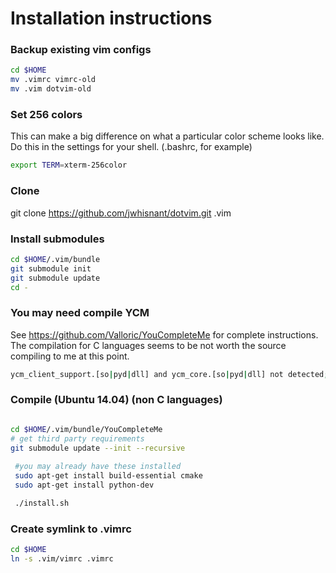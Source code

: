 # Installation instructions

### Backup existing vim configs

```sh
cd $HOME
mv .vimrc vimrc-old
mv .vim dotvim-old
```

### Set 256 colors 

This can make a big difference on what a particular color scheme looks like.
Do this in the settings for your shell.  (.bashrc, for example)
```sh
export TERM=xterm-256color
```


### Clone

git clone https://github.com/jwhisnant/dotvim.git .vim

### Install submodules

```sh
cd $HOME/.vim/bundle
git submodule init
git submodule update
cd -
```

### You may need compile YCM 
See https://github.com/Valloric/YouCompleteMe for complete instructions.  The compilation for C languages seems to be not worth the source compiling to me at this point.

```sh
ycm_client_support.[so|pyd|dll] and ycm_core.[so|pyd|dll] not detected; you need to compile YCM before using it. Read the docs!
```


### Compile (Ubuntu 14.04) (non C languages)
```sh

cd $HOME/.vim/bundle/YouCompleteMe
# get third party requirements
git submodule update --init --recursive
 
 #you may already have these installed
 sudo apt-get install build-essential cmake
 sudo apt-get install python-dev

 ./install.sh
 ```

 ### Create symlink to .vimrc
 ```sh
 cd $HOME
 ln -s .vim/vimrc .vimrc
 ```

